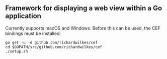 ## Framework for displaying a web view within a Go application

Currently supports macOS and Windows. Before this can be used, the CEF
bindings must be installed:

```
go get -u -d github.com/richardwilkes/cef
cd $GOPATH/src/github.com/richardwilkes/cef
./setup.sh
```
